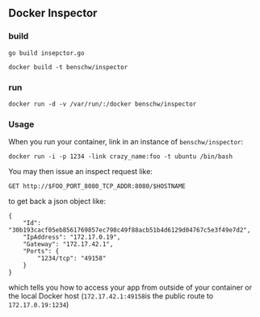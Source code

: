 ## Docker Inspector

### build

	go build insepctor.go
	
	docker build -t benschw/inspector


### run

	docker run -d -v /var/run/:/docker benschw/inspector



### Usage

When you run your container, link in an instance of `benschw/inspector`:

	docker run -i -p 1234 -link crazy_name:foo -t ubuntu /bin/bash

You may then issue an inspect request like:

	GET http://$FOO_PORT_8080_TCP_ADDR:8080/$HOSTNAME

to get back a json object like:

	{
	    "Id": "30b193cacf05eb8561769857ec798c49f88acb51b4d6129d04767c5e3f49e7d2",
	    "IpAddress": "172.17.0.19",
	    "Gateway": "172.17.42.1",
	    "Ports": {
	        "1234/tcp": "49158"
	    }
	}

which tells you how to access your app from outside of your container or the local Docker host (`172.17.42.1:49158`is the public route to `172.17.0.19:1234`)